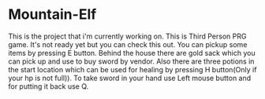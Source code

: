 # Mountain-Elf
This is the project that i'm currently working on. This is Third Person PRG game. It's not ready yet but you can check this out.
You can pickup some items by pressing E button. Behind the house there are gold sack which you can pick up and use to buy sword by vendor.
Also there are three potions in the start location which can be used for healing by pressing H button(Only if your hp is not full)).
 To take sword in your hand use Left mouse button and for putting it back use Q.
